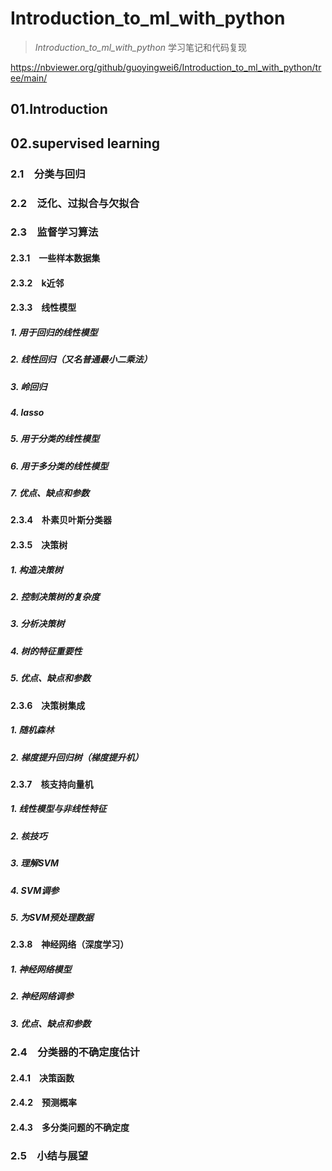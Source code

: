 # Introduction_to_ml_with_python
> *Introduction_to_ml_with_python* 学习笔记和代码复现


https://nbviewer.org/github/guoyingwei6/Introduction_to_ml_with_python/tree/main/



## 01.Introduction

## 02.supervised learning

### 2.1　分类与回归
### 2.2　泛化、过拟合与欠拟合
### 2.3　监督学习算法
#### 2.3.1　一些样本数据集
#### 2.3.2　k近邻
#### 2.3.3　线性模型
##### 1. 用于回归的线性模型
##### 2. 线性回归（又名普通最小二乘法）
##### 3. 岭回归
##### 4. lasso
##### 5. 用于分类的线性模型
##### 6. 用于多分类的线性模型
##### 7. 优点、缺点和参数
#### 2.3.4　朴素贝叶斯分类器
#### 2.3.5　决策树
##### 1. 构造决策树
##### 2. 控制决策树的复杂度
##### 3. 分析决策树
##### 4. 树的特征重要性
##### 5. 优点、缺点和参数
#### 2.3.6　决策树集成
##### 1. 随机森林
##### 2. 梯度提升回归树（梯度提升机）
#### 2.3.7　核支持向量机
##### 1. 线性模型与非线性特征
##### 2. 核技巧
##### 3. 理解SVM
##### 4. SVM调参
##### 5. 为SVM预处理数据
#### 2.3.8　神经网络（深度学习）
##### 1. 神经网络模型
##### 2. 神经网络调参
##### 3. 优点、缺点和参数
### 2.4　分类器的不确定度估计
#### 2.4.1　决策函数
#### 2.4.2　预测概率
#### 2.4.3　多分类问题的不确定度
### 2.5　小结与展望
